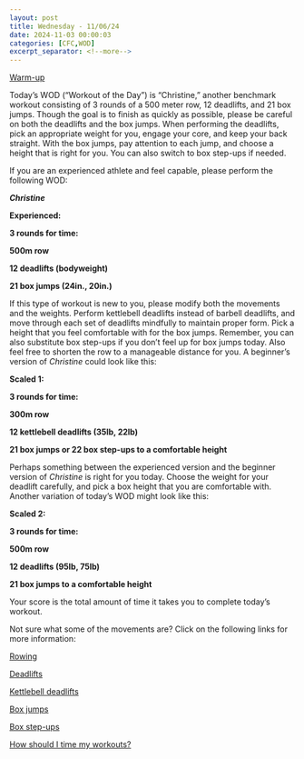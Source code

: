```yaml
---
layout: post
title: Wednesday - 11/06/24
date: 2024-11-03 00:00:03
categories: [CFC,WOD]
excerpt_separator: <!--more-->
---
```

[Warm-up](https://communityfitnessclub.wixsite.com/website/post/basic-full-body-warm-up)

Today’s WOD (“Workout of the Day”) is “Christine,” another benchmark workout consisting of 3 rounds of a 500 meter row, 12 deadlifts, and 21 box jumps. Though the goal is to finish as quickly as possible, please be careful on both the deadlifts and the box jumps. When performing the deadlifts, pick an appropriate weight for you, engage your core, and keep your back straight. With the box jumps, pay attention to each jump, and choose a height that is right for you. You can also switch to box step-ups if needed.

If you are an experienced athlete and feel capable, please perform the following WOD:

***Christine***

**Experienced:**

**3 rounds for time:**

**500m row**

**12 deadlifts (bodyweight)**

**21 box jumps (24in., 20in.)**
<!--more-->

If this type of workout is new to you, please modify both the movements and the weights. Perform kettlebell deadlifts instead of barbell deadlifts, and move through each set of deadlifts mindfully to maintain proper form. Pick a height that you feel comfortable with for the box jumps. Remember, you can also substitute box step-ups if you don’t feel up for box jumps today. Also feel free to shorten the row to a manageable distance for you. A beginner’s version of *Christine* could look like this:

**Scaled 1:**

**3 rounds for time:**

**300m row**

**12 kettlebell deadlifts (35lb, 22lb)**

**21 box jumps or 22 box step-ups to a comfortable height**

Perhaps something between the experienced version and the beginner version of *Christine* is right for you today. Choose the weight for your deadlift carefully, and pick a box height that you are comfortable with. Another variation of today’s WOD might look like this:

**Scaled 2:**

**3 rounds for time:**

**500m row**

**12 deadlifts (95lb, 75lb)**

**21 box jumps to a comfortable height**

Your score is the total amount of time it takes you to complete today’s workout. 

Not sure what some of the movements are? Click on the following links for more information:

[Rowing](https://communityfitnessclub.wixsite.com/website/post/rowing) 

[Deadlifts](https://communityfitnessclub.wixsite.com/website/post/deadlifts) 

[Kettlebell deadlifts](https://communityfitnessclub.wixsite.com/website/post/kettlebell-deadlifts)  

[Box jumps](https://communityfitnessclub.wixsite.com/website/post/box-jumps)

[Box step-ups](https://www.youtube.com/watch?v=5qjqDHOUh-A)

[How should I time my workouts?](https://communityfitnessclub.wixsite.com/website/post/how-should-i-time-my-workouts)

